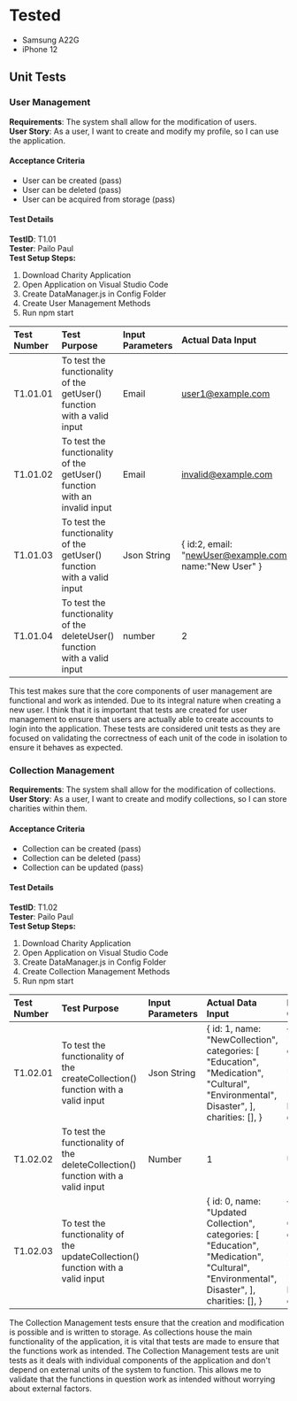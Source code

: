 # Tested

- Samsung A22G
- iPhone 12

## Unit Tests

### User Management

**Requirements**: The system shall allow for the modification of users. <br />
**User Story**: As a user, I want to create and modify my profile, so I can use the application.

#### Acceptance Criteria

- User can be created (pass)
- User can be deleted (pass)
- User can be acquired from storage (pass)

#### Test Details

**TestID**: T1.01 <br />
**Tester**: Pailo Paul <br />
**Test Setup Steps:**

1. Download Charity Application
2. Open Application on Visual Studio Code
3. Create DataManager.js in Config Folder
4. Create User Management Methods
5. Run npm start

| Test Number | Test Purpose                                                              | Input Parameters | Actual Data Input                                       | Expected Output                                         | Actual Output                                           | Test Status |
| :---------- | :------------------------------------------------------------------------ | :--------------- | :------------------------------------------------------ | :------------------------------------------------------ | :------------------------------------------------------ | :---------- |
| T1.01.01    | To test the functionality of the getUser() function with a valid input    | Email            | user1@example.com                                       | { id: 0, email: "user1@example.com", name: "User 1" }   | { id: 0, email: "user1@example.com", name: "User 1" }   | Pass        |
| T1.01.02    | To test the functionality of the getUser() function with an invalid input    | Email            | invalid@example.com                                     | Undefined                                               | Undefined                                               | Pass        |
| T1.01.03    | To test the functionality of the getUser() function with a valid input    | Json String      | { id:2, email: "newUser@example.com", name:"New User" } | { id:2, email: "newUser@example.com", name:"New User" } | { id:2, email: "newUser@example.com", name:"New User" } | Pass        |
| T1.01.04    | To test the functionality of the deleteUser() function with a valid input | number           | 2                                                       | Undefined                                               | Undefined                                               | Pass        |

This test makes sure that the core components of user management are functional and work as intended. Due to its integral nature when creating a new user. I think that it is important that tests are created for user management to ensure that users are actually able to create accounts to login into the application. These tests are considered unit tests as they are focused on validating the correctness of each unit of the code in isolation to ensure it behaves as expected.

### Collection Management

**Requirements**: The system shall allow for the modification of collections.<br />
**User Story**: As a user, I want to create and modify collections, so I can store charities within them.

#### Acceptance Criteria

- Collection can be created (pass)
- Collection can be deleted (pass)
- Collection can be updated (pass)

#### Test Details

**TestID**: T1.02 <br />
**Tester**: Pailo Paul <br />
**Test Setup Steps:**

1. Download Charity Application
2. Open Application on Visual Studio Code
3. Create DataManager.js in Config Folder
4. Create Collection Management Methods
5. Run npm start

| Test Number | Test Purpose                                                                    | Input Parameters | Actual Data Input                                                                                                                         | Expected Output                                                                                                                           | Actual Output                                                                                                                             | Test Status |
| :---------- | :------------------------------------------------------------------------------ | :--------------- | :---------------------------------------------------------------------------------------------------------------------------------------- | :---------------------------------------------------------------------------------------------------------------------------------------- | :---------------------------------------------------------------------------------------------------------------------------------------- | :---------- |
| T1.02.01    | To test the functionality of the createCollection() function with a valid input | Json String      | { id: 1, name: "NewCollection", categories: [ "Education", "Medication", "Cultural", "Environmental", Disaster", ], charities: [], }      | { id: 1, name: "NewCollection", categories: [ "Education", "Medication", "Cultural", "Environmental", Disaster", ], charities: [], }      | { id: 1, name: "NewCollection", categories: [ "Education", "Medication", "Cultural", "Environmental", Disaster", ], charities: [], }      | Pass        |
| T1.02.02    | To test the functionality of the deleteCollection() function with a valid input | Number           | 1                                                                                                                                         | Undefined                                                                                                                                 | Undefined                                                                                                                                 | Pass        |
| T1.02.03    | To test the functionality of the updateCollection() function with a valid input |                  | { id: 0, name: "Updated Collection", categories: [ "Education", "Medication", "Cultural", "Environmental", Disaster", ], charities: [], } | { id: 0, name: "Updated Collection", categories: [ "Education", "Medication", "Cultural", "Environmental", Disaster", ], charities: [], } | { id: 0, name: "Updated Collection", categories: [ "Education", "Medication", "Cultural", "Environmental", Disaster", ], charities: [], } | Pass        |

The Collection Management tests ensure that the creation and modification is possible and is written to storage. As collections house the main functionality of the application, it is vital that tests are made to ensure that the functions work as intended. The Collection Management tests are unit tests as it deals with individual components of the application and don't depend on external units of the system to function. This allows me to validate that the functions in question work as intended without worrying about external factors.